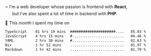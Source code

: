 ⭐ I'm a web developer whose passion is frontend with <b>React</b>,<br/>
&nbsp; &nbsp; &nbsp; but I've also spent a lot of time in backend with <b>PHP</b>.

📅 This month I spent my time on

<!--START_SECTION:waka-->

```txt
TypeScript    81 hrs 19 mins  #####################....   85.03 %
JavaScript    4 hrs 15 mins   #........................   04.46 %
YAML          2 hrs 30 mins   #........................   02.63 %
Nix           1 hr 52 mins    .........................   01.97 %
Markdown      1 hr 42 mins    .........................   01.79 %
```

<!--END_SECTION:waka-->
